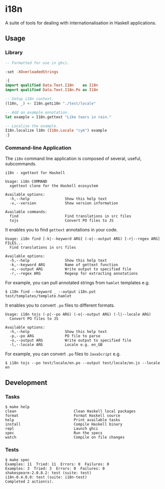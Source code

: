 # i18n

A suite of tools for dealing with internationalisation in Haskell applications.

## Usage

### Library

``` haskell
-- Formatted for use in ghci.

:set -XOverloadedStrings

:{
import qualified Data.Text.I18n    as I18n
import qualified Data.Text.I18n.Po as I18n

-- Setup i18n context.
(l10n, _) <- I18n.getL10n "./test/locale"

-- Add an example annotation.
let example = I18n.gettext "Like tears in rain."

-- Localise the example.
I18n.localize l10n (I18n.Locale "cym") example
:}
```

### Command-line Application

The `i18n` command line application is composed of several, useful, subcommands.

```
i18n - xgettext for Haskell

Usage: i18n COMMAND
  xgettext clone for the Haskell ecosystem

Available options:
  -h,--help                Show this help text
  -v,--version             Show version information

Available commands:
  find                     Find translations in src files
  tojs                     Convert PO files to JS
```

It enables you to find `gettext` annotations in your code.

```
Usage: i18n find [-k|--keyword ARG] (-o|--output ARG) [-r|--regex ARG] FILES...
  Find translations in src files

Available options:
  -h,--help                Show this help text
  -k,--keyword ARG         Name of gettext function
  -o,--output ARG          Write output to specified file
  -r,--regex ARG           Regexp for extracting annotations
```

For example, you can pull annotated strings from `hamlet` templates e.g.

```
$ i18n find --keyword _ --output i18n.pot test/templates/template.hamlet
```

It enables you to convert `.po` files to different formats.

```
Usage: i18n tojs (-p|--po ARG) (-o|--output ARG) (-l|--locale ARG)
  Convert PO files to JS

Available options:
  -h,--help                Show this help text
  -p,--po ARG              PO file to parse
  -o,--output ARG          Write output to specified file
  -l,--locale ARG          Locale e.g. en_GB
```

For example, you can convert `.po` files to `JavaScript` e.g.

```
$ i18n tojs --po test/locale/en.po --output test/locale/en.js --locale en
```

## Development

### Tasks

```
$ make help
clean                          Clean Haskell local packages
format                         Format Haskell source
help                           Print available tasks
install                        Compile Haskell binary
repl                           Launch ghci
spec                           Run the specs
watch                          Compile on file changes
```

### Tests

```
$ make spec
Examples: 11  Tried: 11  Errors: 0  Failures: 0
Examples: 3  Tried: 3  Errors: 0  Failures: 0
shakespeare-2.0.8.2: test (suite: test)
i18n-0.4.0.0: test (suite: i18n-test)
Completed 2 action(s).
```
